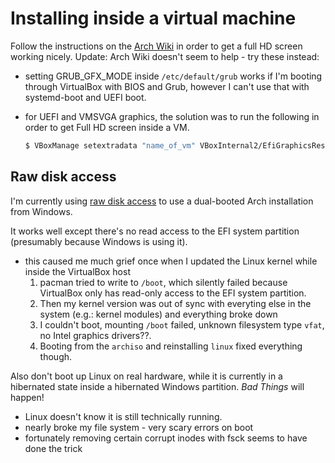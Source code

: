 # Installing inside a virtual machine

Follow the instructions on the [Arch Wiki](https://wiki.archlinux.org/index.php/VirtualBox#Set_optimal_framebuffer_resolution) in order to get a full HD screen working nicely. Update: Arch Wiki doesn't seem to help - try these instead:
 - setting GRUB_GFX_MODE inside `/etc/default/grub` works if I'm booting through VirtualBox with BIOS and Grub, however I can't use that with systemd-boot and UEFI boot.
 - for UEFI and VMSVGA graphics, the solution was to run the    following
    in order to get Full HD screen inside a VM.

    ```bash
    $ VBoxManage setextradata "name_of_vm" VBoxInternal2/EfiGraphicsResolution 1920x1080
    ```

## Raw disk access

I'm currently using [raw disk access](https://www.virtualbox.org/manual/ch09.html#rawdisk) to use a dual-booted Arch installation from Windows.

It works well except there's no read access to the EFI system partition (presumably because Windows is using it).

 - this caused me much grief once when I updated the Linux kernel while inside the VirtualBox host
    1. pacman tried to write to `/boot`, which silently failed because VirtualBox only has read-only access to the EFI system partition.
    2. Then my kernel version was out of sync with everyting else in the system (e.g.: kernel modules) and everything broke down
    3. I couldn't boot, mounting `/boot` failed, unknown filesystem type `vfat`, no Intel graphics drivers??.
    4. Booting from the `archiso` and reinstalling `linux` fixed everything though.

Also don't boot up Linux on real hardware, while it is currently in a hibernated state inside a hibernated Windows partition. *Bad Things* will happen!

 - Linux doesn't know it is still technically running.
 - nearly broke my file system - very scary errors on boot
 - fortunately removing certain corrupt inodes with fsck seems to have done the trick